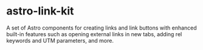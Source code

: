 # astro-link-kit
A set of Astro components for creating links and link buttons with enhanced built-in features such as opening external links in new tabs, adding rel keywords and UTM parameters, and more.
